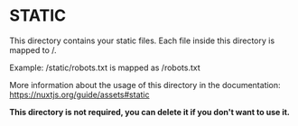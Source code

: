 # STATIC

This directory contains your static files.
Each file inside this directory is mapped to /.

Example: /static/robots.txt is mapped as /robots.txt

More information about the usage of this directory in the documentation:
https://nuxtjs.org/guide/assets#static

**This directory is not required, you can delete it if you don't want to use it.**
